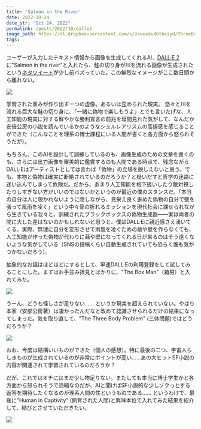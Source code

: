 ```yaml
---
title: 'Salmon in the River'
date: 2022-10-24
date_str: "Oct 24, 2022"
permalink: /posts/2022/10/dalle2
image_path: https://dl.dropboxusercontent.com/s/zswuxeu46tbeiyd/ThreeBodyProblem.jpg?dl=0
tags:
---
```


ユーザーが入力したテキスト情報から画像を生成してくれるAI、[DALL·E 2](https://openai.com/dall-e-2/)に"Salmon in the river"と入れたら、鮭の切り身が川を流れる画像が生成されたという[ネタツイート](https://twitter.com/ciura_victor/status/1581613573960179712)が少し前バズっていた。この鮮烈なイメージがここ数日頭から離れない。

<img src = "https://dl.dropboxusercontent.com/s/gl8rmzy37t9c7xw/salmon.JPG?dl=0">

学習された重みが作り出す一つの虚像。あるいは歪められた現実。
悠々と川を流れる巨大な鮭の切り身に、「一緒に偽物で楽しもうよ」とでも言いたげな、人工知能の現実に対する鮮やかな勝利宣言の前兆を垣間見れた気がして、なんだか安倍公房の小説を読んでいるかのようなシュルレアリスムの高揚感を感じることができた（こんなことを理系の博士課程にいる人間が書くと各方面から怒られそうだが）。

もちろん、このAIを設計して訓練しているのも、画像生成のための文章を書くのも、さらには出力画像を審美的に鑑賞するのも人間である時点で、残念ながらDALL·Eはアーティストとしては言わば「偽物」の立場を脱しえないと思う。でも、本物と偽物は確実に断絶されているのだろうか？と疑いだすと哲学の迷路に迷い込んでしまって危険だ。だから、あまり人工知能を格下扱いしたり敵対視したりしすぎない方がいいのではないかというのが最近の僕のスタンスだ。「本当の自分は人に覗かれないように隠しながら、見栄え良く歪めた偽物の自分で壁を張って風雨を凌ぐ」という中々骨の折れるミッションを現代社会に課せられながら生きている我々と、訓練されたブラックボックスの偽物生成器——実は両者の間に大した差はないのかもしれないと思うと、僕はDALL·Eに親近感さえ湧いてくる。実際、無理に自分を変形させて雨風を凌ぐための繭や壁を作らなくても、人工知能が作った偽物が代わりに繭や壁になってくれる日が来るのはそう遠くないような気がしている（SNSの投稿くらい自動生成されていても恐らく誰も気がつかないだろう）。

抽象的なお話はほどほどにするとして、早速DALL·Eの利用登録をして試してみることにした。まずはお手並み拝見とばかりに、"The Box Man"（箱男）と入れてみた。

<img src = "https://dl.dropboxusercontent.com/s/zpd6lpms8lbozvy/boxman.PNG?dl=0">

うーん、どうも怪しさが足りない...... というか現実を超えられていない。やはり本家（安部公房著）は凄かったんだなと改めて認識させられるだけの結果になってしまった。気を取り直して、"The Three Body Problem" (三体問題)ではどうだろうか？

<img src = "https://dl.dropboxusercontent.com/s/zswuxeu46tbeiyd/ThreeBodyProblem.jpg?dl=0">

おお、今度は結構いいものができた（個人の感想）。特に最後の二つ、宇宙人らしきものが生成されているのが非常にポイントが高い......あの大ヒットSF小説の内容が関連されて学習されているのだろうか？

だが、これではオチにはまだ少し物足りない。またしても本当に博士学生かと各方面から怒られそうで恐縮なのだが、AIと聞けばSF小説的な少しゾクっとする返答を期待したくなるのが理系人間の性というものである...... というわけで、最後に"Human in Captivity" (飼育された人間)と興味本位で入れてみた結果を紹介して、結びとさせていただきたい。

<img src = "https://dl.dropboxusercontent.com/s/siyz6jthy12elrw/human.jpg?dl=0">
